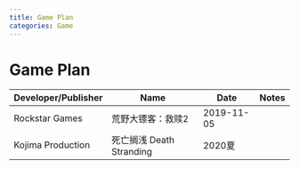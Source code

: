 ```yaml
---
title: Game Plan
categories: Game
---
```


# Game Plan

| Developer/Publisher | Name                     | Date       | Notes |
| ------------------- | ------------------------ | ---------- | ----- |
| Rockstar Games      | 荒野大镖客：救赎2        | 2019-11-05 |       |
| Kojima Production   | 死亡搁浅 Death Stranding | 2020夏     |       |

